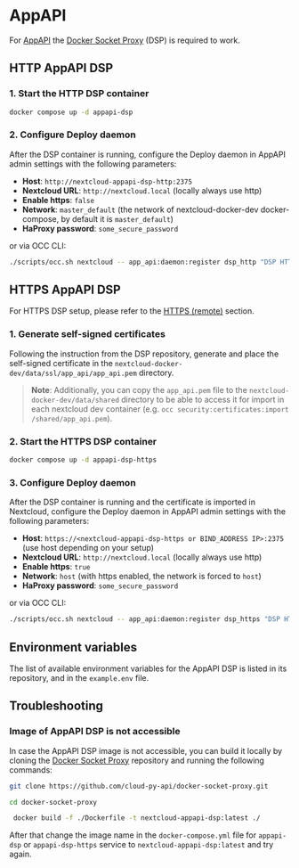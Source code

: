 # AppAPI

For [AppAPI](https://github.com/cloud-py-api/app_api) the [Docker Socket Proxy](https://github.com/cloud-py-api/docker-socket-proxy) (DSP) is required to work.

## HTTP AppAPI DSP

### 1. Start the HTTP DSP container

```bash
docker compose up -d appapi-dsp
```

### 2. Configure Deploy daemon

After the DSP container is running, configure the Deploy daemon in AppAPI admin settings with the following parameters:

- **Host**: `http://nextcloud-appapi-dsp-http:2375`
- **Nextcloud URL**: `http://nextcloud.local` (locally always use http)
- **Enable https**: `false`
- **Network**: `master_default` (the network of nextcloud-docker-dev docker-compose, by default it is `master_default`)
- **HaProxy password**: `some_secure_password`

or via OCC CLI:

```bash
./scripts/occ.sh nextcloud -- app_api:daemon:register dsp_http "DSP HTTP" docker-install http "http://nextcloud.local" --net=master_default --set-default
```

## HTTPS AppAPI DSP

For HTTPS DSP setup, please refer to the [HTTPS (remote)](https://github.com/cloud-py-api/docker-socket-proxy?tab=readme-ov-file#httpsremote) section.

### 1. Generate self-signed certificates

Following the instruction from the DSP repository, generate and place the self-signed certificate in the `nextcloud-docker-dev/data/ssl/app_api/app_api.pem` directory.

> **Note**: Additionally, you can copy the `app_api.pem` file to the `nextcloud-docker-dev/data/shared` directory 
> to be able to access it for import in each nextcloud dev container (e.g. `occ security:certificates:import /shared/app_api.pem`).

### 2. Start the HTTPS DSP container

```bash
docker compose up -d appapi-dsp-https
```

### 3. Configure Deploy daemon

After the DSP container is running and the certificate is imported in Nextcloud, configure the Deploy daemon in AppAPI admin settings with the following parameters:

- **Host**: `https://<nextcloud-appapi-dsp-https or BIND_ADDRESS IP>:2375` (use host depending on your setup)
- **Nextcloud URL**: `http://nextcloud.local` (locally always use http)
- **Enable https**: `true`
- **Network**: `host` (with https enabled, the network is forced to `host`)
- **HaProxy password**: `some_secure_password`

or via OCC CLI:

```bash
./scripts/occ.sh nextcloud -- app_api:daemon:register dsp_https "DSP HTTPS" docker-install https "http://nextcloud.local" --net=host --set-default
```


## Environment variables

The list of available environment variables for the AppAPI DSP is listed in its repository,
and in the `example.env` file.

## Troubleshooting

### Image of AppAPI DSP is not accessible

In case the AppAPI DSP image is not accessible, you can build it locally by cloning the [Docker Socket Proxy](https://github.com/cloud-py-api/docker-socket-proxy) repository and running the following commands:

```bash
git clone https://github.com/cloud-py-api/docker-socket-proxy.git
```

```bash
cd docker-socket-proxy 
```

```bash
 docker build -f ./Dockerfile -t nextcloud-appapi-dsp:latest ./
```

After that change the image name in the `docker-compose.yml` file
for `appapi-dsp` or `appapi-dsp-https` service to `nextcloud-appapi-dsp:latest` and try again.
